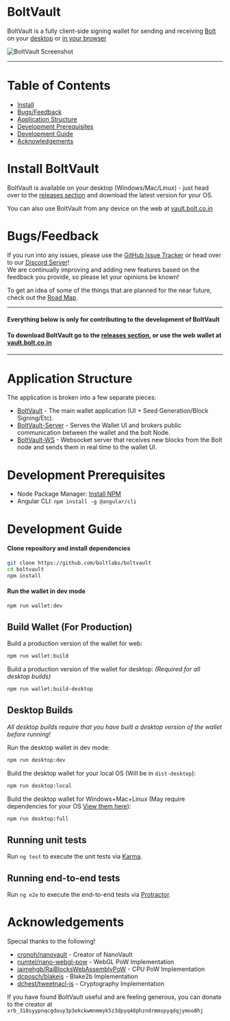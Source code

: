# BoltVault

BoltVault is a fully client-side signing wallet for sending and receiving [Bolt](https://github.com/boltlabs/boltvault)
on your [desktop](https://github.com/boltlabs/boltvault/releases) or [in your browser](http://wallet.bolt.bz)

![BoltVault Screenshot](https://i.imgur.com/DWlPQdM.png)
___

# Table of Contents
* [Install](#install-boltvault)
* [Bugs/Feedback](#bugsfeedback)
* [Application Structure](#application-structure)
* [Development Prerequisites](#development-prerequisites)
* [Development Guide](#development-guide)
* [Acknowledgements](#acknowledgements)


# Install BoltVault
BoltVault is available on your desktop (Windows/Mac/Linux) - just head over to the [releases section](https://github.com/boltlabs/boltvault/releases) and download the latest version for your OS.

You can also use BoltVault from any device on the web at [vault.bolt.co.in](https://vault.bolt.co.in)


# Bugs/Feedback
If you run into any issues, please use the [GitHub Issue Tracker](https://github.com/boltlabs/boltvault/issues) or head over to our [Discord Server](https://discord.gg/C9VRysG)!  
We are continually improving and adding new features based on the feedback you provide, so please let your opinions be known!

To get an idea of some of the things that are planned for the near future, check out the [Road Map](https://github.com/boltlabs/boltvault/wiki/Road-Map).

___

#### Everything below is only for contributing to the development of BoltVault
#### To download BoltVault go to the [releases section](https://github.com/boltlabs/boltvault/releases), or use the web wallet at [vault.bolt.co.in](https://wallet.bolt.bz)

___

# Application Structure

The application is broken into a few separate pieces:

- [BoltVault](https://github.com/boltlabs/boltvault) - The main wallet application (UI + Seed Generation/Block Signing/Etc).
- [BoltVault-Server](https://github.com/boltlabs/boltvault-server) - Serves the Wallet UI and brokers public communication between the wallet and the bolt Node.
- [BoltVault-WS](https://github.com/boltlabs/boltvault-ws) - Websocket server that receives new blocks from the Bolt node and sends them in real time to the wallet UI.


# Development Prerequisites
- Node Package Manager: [Install NPM](https://www.npmjs.com/get-npm)
- Angular CLI: `npm install -g @angular/cli`


# Development Guide
#### Clone repository and install dependencies
```bash
git clone https://github.com/boltlabs/boltvault
cd boltvault
npm install
```

#### Run the wallet in dev mode
```bash
npm run wallet:dev
```

## Build Wallet (For Production)
Build a production version of the wallet for web:
```bash
npm run wallet:build
```

Build a production version of the wallet for desktop: *(Required for all desktop builds)*
```bash
npm run wallet:build-desktop
```

## Desktop Builds

*All desktop builds require that you have built a desktop version of the wallet before running!*

Run the desktop wallet in dev mode:
```bash
npm run desktop:dev
```

Build the desktop wallet for your local OS (Will be in `dist-desktop`):
```bash
npm run desktop:local
```

Build the desktop wallet for Windows+Mac+Linux (May require dependencies for your OS [View them here](https://www.electron.build/multi-platform-build)):
```bash
npm run desktop:full
```

## Running unit tests

Run `ng test` to execute the unit tests via [Karma](https://karma-runner.github.io).

## Running end-to-end tests

Run `ng e2e` to execute the end-to-end tests via [Protractor](http://www.protractortest.org/).

# Acknowledgements
Special thanks to the following!
- [cronoh/nanovault](https://github.com/cronoh/nanovault) - Creator of NanoVault
- [numtel/nano-webgl-pow](https://github.com/numtel/nano-webgl-pow) - WebGL PoW Implementation
- [jaimehgb/RaiBlocksWebAssemblyPoW](https://github.com/jaimehgb/RaiBlocksWebAssemblyPoW) - CPU PoW Implementation
- [dcposch/blakejs](https://github.com/dcposch/blakejs) - Blake2b Implementation
- [dchest/tweetnacl-js](https://github.com/dchest/tweetnacl-js) - Cryptography Implementation

If you have found BoltVault useful and are feeling generous, you can donate to the creator at `xrb_318syypnqcgdouy3p3ekckwmnmmyk5z3dpyq48phzndrmmspyqdqjymoo8hj`
